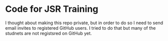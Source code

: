 # Code for JSR Training

I thought about making this repo private, but in order to do so I need to send email invites to registered GitHub users. I tried to do that
but many of the studnets are not registsred on GitHub yet. 
